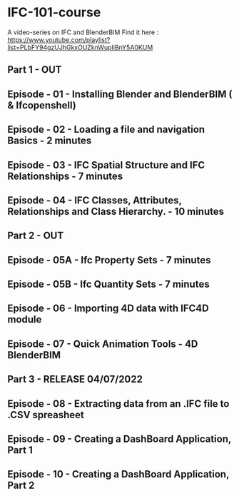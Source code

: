 # IFC-101-course

A video-series on IFC and BlenderBIM
Find it here : 
https://www.youtube.com/playlist?list=PLbFY94gzUJhGkxOUZknWupIiBnY5A0KUM

Part 1 - OUT
-----
## Episode - 01 - Installing Blender and BlenderBIM ( & Ifcopenshell)
## Episode - 02 - Loading a file and navigation Basics - 2 minutes
## Episode - 03 - IFC Spatial Structure and IFC Relationships - 7 minutes 
## Episode - 04 - IFC Classes, Attributes, Relationships and Class Hierarchy. - 10 minutes

Part 2 - OUT
------
## Episode - 05A - Ifc Property Sets - 7 minutes
## Episode - 05B - Ifc Quantity Sets  - 7 minutes
## Episode - 06 - Importing 4D data with IFC4D module
## Episode - 07 - Quick Animation Tools - 4D BlenderBIM

Part 3 - RELEASE 04/07/2022
-----
## Episode - 08 - Extracting data from an .IFC file to .CSV spreasheet
## Episode - 09 - Creating a DashBoard Application, Part 1
## Episode - 10 - Creating a DashBoard Application, Part 2
